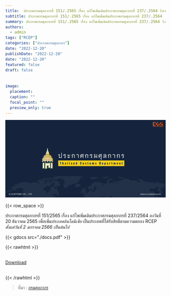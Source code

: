 ```yaml
---
title: 	ประกาศกรมศุลกากรที่ 151/.2565 เรื่อง แก้ไขเพิ่มเติมประกาศกรมศุลกากรที่ 237/.2564 (ความตกลง RCEP)
subtitle: ประกาศกรมศุลกากรที่ 151/.2565 เรื่อง แก้ไขเพิ่มเติมประกาศกรมศุลกากรที่ 237/.2564
summary: ประกาศกรมศุลกากรที่ 151/.2565 เรื่อง แก้ไขเพิ่มเติมประกาศกรมศุลกากรที่ 237/.2564 (ความตกลง RCEP)
authors:
  - admin
tags: ["RCEP"]
categories: ["ประกาศกรมศุลกากร"]
date: "2022-12-20"
publishDate: "2022-12-20"
date: "2022-12-20"
featured: false
draft: false


image:
  placement:
  caption: ""
  focal_point: ""
  preview_only: true
---
```


![](featured.png)

{{< row_space >}}

ประกาศกรมศุลกากรที่ 151/2565 เรื่อง แก้ไขเพิ่มเติมประกาศกรมศุลกากรที่ 237/2564 ลงวันที่ 20 ธันวาคม 2565 เพื่อเพิ่ม*ประเทศอินโดนีเซีย* เป็นประเทศที่ได้รับสิทธิ์ตามความตกลง RCEP *ตั้งแต่วันที่ 2 มกราคม 2566 เป็นต้นไป*


{{< gdocs src="./docs.pdf" >}}


{{< rawhtml >}}
<br>

<br>
<div class="article-tags">
<a class="badge badge-danger" href="./docs.pdf" target="_blank" id="download_files_new">Download</a>

</div>
<br>

{{< /rawhtml >}}

> ที่มา : [กรมศุลกากร](https://www.customs.go.th/cont_strc_simple_with_date.php?current_id=142329324149505f49464b48464b4c)